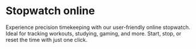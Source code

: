 # Stopwatch online

Experience precision timekeeping with our user-friendly online stopwatch. Ideal for tracking workouts, studying, gaming, and more. Start, stop, or reset the time with just one click.
